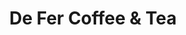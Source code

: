 ---
title: "De Fer Coffee & Tea"
url: /pittsburgh/de-fer-coffee-and-tea-technology-drive/
shop: coffee
---